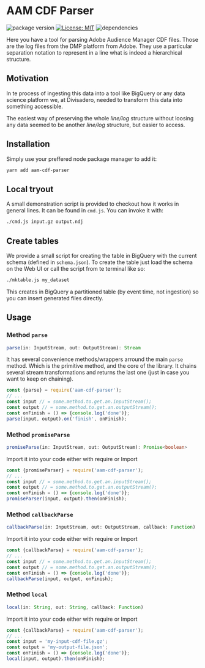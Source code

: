 # AAM CDF Parser

![package version](https://badge.fury.io/js/aam-cdf-parser.svg)
[![License: MIT](https://img.shields.io/badge/License-MIT-yellow.svg)](https://opensource.org/licenses/MIT)
![dependencies](https://david-dm.org/divisadero/aam-cdf-parser.svg)

Here you have a tool for parsing Adobe Audience Manager CDF files. Those
are the log files from the DMP platform from Adobe. They use a
particular separation notation to represent in a line what is indeed a
hierarchical structure.

## Motivation

In te process of ingesting this data into a tool like BigQuery or any
data science platform we, at Divisadero, needed to transform this data
into something accessible.

The easiest way of preserving the whole _line/log_ structure without
loosing any data seemed to be another _line/log_ structure, but easier
to access.

## Installation

Simply use your preffered node package manager to add it:
```sh
yarn add aam-cdf-parser
```

## Local tryout

A small demonstration script is provided to checkout how it works in general
lines. It can be found in `cmd.js`. You can invoke it with:
```sh
./cmd.js input.gz output.ndj
```

## Create tables

We provide a small script for creating the table in BigQuery with the current
schema (defined in `schema.json`). To create the table just load the schema
on the Web UI or call the script from te terminal like so:
```sh
./mktable.js my_dataset
```
This creates in BigQuery a partitioned table (by event time, not ingestion) so
you can insert generated files directly.

## Usage

### Method `parse`
```ts
parse(in: InputStream, out: OutputStream): Stream
```
It has several convenience methods/wrappers arround the main `parse`
method. Which is the primitive method, and the core of the library.
It chains several stream transformations and returns the last one (just
in case you want to keep on chaining).
```js
const {parse} = require('aam-cdf-parser');
// ...
const input // = some.method.to.get.an.inputStream();
const output // = some.method.to.get.an.outputStream();
const onFinish = () => {console.log('done')};
parse(input, output).on('finish', onFinish);
```

### Method `promiseParse`
```ts
promiseParse(in: InputStream, out: OutputStream): Promise<boolean>
```
Import it into your code either with require or Import
```js
const {promiseParser} = require('aam-cdf-parser');
// ...
const input // = some.method.to.get.an.inputStream();
const output // = some.method.to.get.an.outputStream();
const onFinish = () => {console.log('done')};
promiseParser(input, output).then(onFinish);
```

### Method `callbackParse`
```ts
callbackParse(in: InputStream, out: OutputStream, callback: Function)
```
Import it into your code either with require or Import
```js
const {callbackParse} = require('aam-cdf-parser');
// ...
const input // = some.method.to.get.an.inputStream();
const output // = some.method.to.get.an.outputStream();
const onFinish = () => {console.log('done')};
callbackParse(input, output, onFinish);
```

### Method `local`
```ts
local(in: String, out: String, callback: Function)
```
Import it into your code either with require or Import
```js
const {callbackParse} = require('aam-cdf-parser');
// ...
const input = 'my-input-cdf-file.gz';
const output = 'my-output-file.json';
const onFinish = () => {console.log('done')};
local(input, output).then(onFinish);
```
